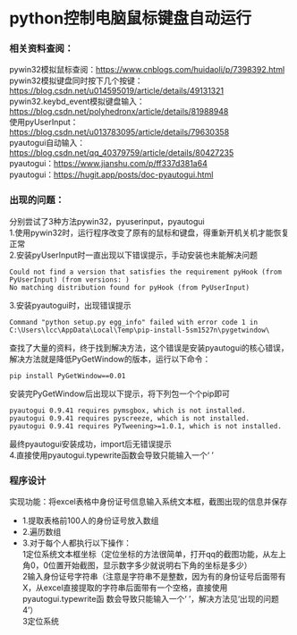 # python控制电脑鼠标键盘自动运行
### 相关资料查阅：  
pywin32模拟鼠标查阅：https://www.cnblogs.com/huidaoli/p/7398392.html  
pywin32模拟键盘同时按下几个按键：https://blog.csdn.net/u014595019/article/details/49131321  
pywin32.keybd_event模拟键盘输入：https://blog.csdn.net/polyhedronx/article/details/81988948  
使用pyUserInput：https://blog.csdn.net/u013783095/article/details/79630358  
pyautogui自动输入：https://blog.csdn.net/qq_40379759/article/details/80427235  
pyautogui：https://www.jianshu.com/p/ff337d381a64  
pyautogui：https://hugit.app/posts/doc-pyautogui.html  

### 出现的问题：  
分别尝试了3种方法pywin32，pyuserinput，pyautogui  
1.使用pywin32时，运行程序改变了原有的鼠标和键盘，得重新开机关机才能恢复正常  
2.安装pyUserInput时一直出现以下错误提示，手动安装也未能解决问题  
```
Could not find a version that satisfies the requirement pyHook (from PyUserInput) (from versions: )
No matching distribution found for pyHook (from PyUserInput)
```
3.安装pyautogui时，出现错误提示  
```
Command "python setup.py egg_info" failed with error code 1 in C:\Users\lcc\AppData\Local\Temp\pip-install-5sm1527n\pygetwindow\
```
查找了大量的资料，终于找到解决方法，这个错误是安装pyautogui的核心错误，解决方法就是降低PyGetWindow的版本，运行以下命令： 
```
pip install PyGetWindow==0.01
```
安装完PyGetWindow后出现以下提示，将下列包一个个pip即可  
```
pyautogui 0.9.41 requires pymsgbox, which is not installed.
pyautogui 0.9.41 requires pyscreeze, which is not installed.
pyautogui 0.9.41 requires PyTweening>=1.0.1, which is not installed.
```
最终pyautogui安装成功，import后无错误提示  
4.直接使用pyautogui.typewrite函数会导致只能输入一个‘ ’

### 程序设计
实现功能：将excel表格中身份证号信息输入系统文本框，截图出现的信息并保存  
* 1.提取表格前100人的身份证号放入数组  
* 2.遍历数组  
* 3.对于每个人都执行以下操作：  
1定位系统文本框坐标（定位坐标的方法很简单，打开qq的截图功能，从左上角0，0位置开始截图，显示数字多少就说明右下角的坐标是多少）  
2输入身份证号字符串（注意是字符串不是整数，因为有的身份证号后面带有X，从excel直接提取的字符串后面带有一个空格，直接使用pyautogui.typewrite函      数会导致只能输入一个‘ ’，解决方法见‘出现的问题4’）  
3定位系统
